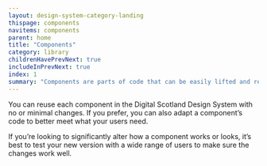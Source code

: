 ```yaml
---
layout: design-system-category-landing
thispage: components
navitems: components
parent: home
title: "Components"
category: library
childrenHavePrevNext: true
includeInPrevNext: true
index: 1
summary: "Components are parts of code that can be easily lifted and reused. They’re usually self-contained elements of a website, such as a banner, breadcrumb or footer."
---
```



You can reuse each component in the Digital Scotland Design System with no or minimal changes. If you prefer, you can also adapt a component’s code to better meet what your users need.

If you’re looking to significantly alter how a component works or looks, it’s best to test your new version with a wide range of users to make sure the changes work well.

